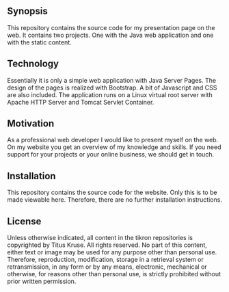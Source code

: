 ## Synopsis

This repository contains the source code for my presentation page on the web. It contains two projects. One with the Java web application and one with the static content.

## Technology

Essentially it is only a simple web application with Java Server Pages. The design of the pages is realized with Bootstrap. A bit of Javascript and CSS are also included. The application runs on a Linux virtual root server with Apache HTTP Server and Tomcat Servlet Container.

## Motivation

As a professional web developer I would like to present myself on the web. On my website you get an overview of my knowledge and skills. If you need support for your projects or your online business, we should get in touch.

## Installation

This repository contains the source code for the website. Only this is to be made viewable here. Therefore, there are no further installation instructions.

## License

Unless otherwise indicated, all content in the tikron repositories is copyrighted by Titus Kruse. All rights reserved. No part of this content, either text or image may be used for any purpose other than personal use. Therefore, reproduction, modification, storage in a retrieval system or retransmission, in any form or by any means, electronic, mechanical or otherwise, for reasons other than personal use, is strictly prohibited without prior written permission.
